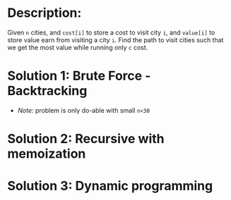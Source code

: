 # Description:
Given `n` cities, and `cost[i]` to store a cost to visit city `i`, and `value[i]` to store value earn from visiting a city `i`. Find the path to visit cities such that we get the most value while running only `c` cost.

# Solution 1: Brute Force - Backtracking
* *Note*: problem is only do-able with small `n<30`

# Solution 2: Recursive with memoization
# Solution 3: Dynamic programming